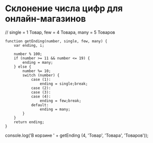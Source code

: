 # Склонение числа цифр для онлайн-магазинов
// single = 1 Товар, few = 4 Товара, many = 5 Товаров

    function getEnding(number, single, few, many) {
        var ending, i;

        number % 100;
        if (number >= 11 && number <= 19) {
            ending = many;
        } else {
            number %= 10;
            switch (number) {
                case (1):
                    ending = single;break;
                case (2):
                case (3):
                case (4):
                    ending = few;break;
                default:
                    ending = many;
            }
        }
        return ending;
    }
    
console.log('В корзине ' + getEnding (4, 'Товар', 'Товара', 'Товаров'));
